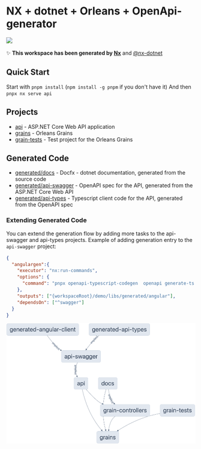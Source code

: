 # NX + dotnet + Orleans + OpenApi- generator

<a alt="Nx logo" href="https://nx.dev" target="_blank" rel="noreferrer"><img src="https://raw.githubusercontent.com/nrwl/nx/master/images/nx-logo.png" width="45"></a>

✨ **This workspace has been generated by [Nx](https://nx.dev)** and [@nx-dotnet](https://www.nx-dotnet.com/docs/)

## Quick Start
Start with `pnpm install` (`npm install -g pnpm` if you don't have it)
And then `pnpx nx serve api`  

## Projects
- [api](./api) - ASP.NET Core Web API application
- [grains](./grains) - Orleans Grains
- [grain-tests](./grain-tests) - Test project for the Orleans Grains

## Generated Code
- [generated/docs](./generated/docs/references) - Docfx - dotnet documentation, generated from the source code
- [generated/api-swagger](./generated/api-swagger) - OpenAPI spec for the API, generated from the ASP.NET Core Web API
- [generated/api-types](./generated/api-types) - Typescript client code for the API, generated from the OpenAPI spec

 
### Extending Generated Code
You can extend the generation flow by adding more tasks to the api-swagger and api-types projects.
Example of adding generation entry to the `api-swagger` project:

```json
{
  "angulargen":{
    "executor": "nx:run-commands",
    "options": {
      "command": "pnpx openapi-typescript-codegen  openapi generate-ts  -o generated/angular -i generated/api-swagger/swagger.json --client angular --useUnionTypes --exportModels false --name myapp "
    },
    "outputs": ["{workspaceRoot}/demo/libs/generated/angular"],
    "dependsOn": ["^swagger"]
  }
}
```

![nx graph ](./graph.png)
